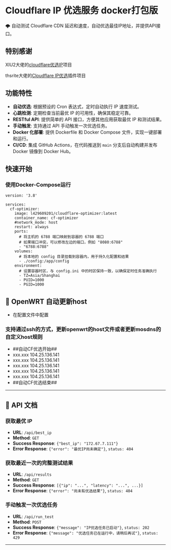 # Cloudflare IP 优选服务 docker打包版

🌩 自动测试 Cloudflare CDN 延迟和速度，自动优选最佳IP地址，并提供API接口。

## 特别感谢

XIU2大佬的[cloudflare优选IP](https://github.com/XIU2/CloudflareSpeedTest?tab=readme-ov-file)项目

thsrite大佬的[Cloudflare IP优选](https://github.com/jxxghp/MoviePilot-Plugins/blob/main/plugins/cloudflarespeedtest)插件项目


## 功能特性

- **自动优选**: 根据预设的 Cron 表达式，定时自动执行 IP 速度测试。
- **心跳检测**: 定期检查当前最优 IP 的可用性，确保其稳定可靠。
- **RESTful API**: 提供简单的 API 接口，方便其他应用获取最优 IP 和测试结果。
- **手动触发**: 支持通过 API 手动触发一次优选任务。
- **Docker 化部署**: 提供 Dockerfile 和 Docker Compose 文件，实现一键部署和运行。
- **CI/CD**: 集成 GitHub Actions，在代码推送到 `main` 分支后自动构建并发布 Docker 镜像到 Docker Hub。


## 快速开始


### 使用Docker-Compose运行
```docker-compose
version: '3.8'

services:
  cf-optimizer:
    image: l429609201/cloudflare-optimizer:latest
    container_name: cf-optimizer
    #network_mode: host
    restart: always
    ports:
      # 将主机的 6788 端口映射到容器的 6788 端口
      # 如果端口冲突，可以修改左边的端口，例如 "8080:6788"
      - "6788:6788"
    volumes:
      # 将本地的 config 目录挂载到容器内，用于持久化配置和结果
      - ./config:/app/config
    environment:
      # 设置容器时区，与 config.ini 中的时区保持一致，以确保定时任务准确执行
      - TZ=Asia/Shanghai
      - PUID=1000
      - PGID=1000

```

## 📖 OpenWRT 自动更新host

 - 在配置文件中配置
   
### 支持通过ssh的方式，更新openwrt的host文件或者更新mosdns的自定义host规则
 - ##自动CF优选开始##
 - xxx.xxx 104.25.136.141
 - xxx.xxx 104.25.136.141
 - xxx.xxx 104.25.136.141
 - xxx.xxx 104.25.136.141
 - xxx.xxx 104.25.136.141
 - ##自动CF优选结束##

---

## 📖 API 文档

### 获取最优 IP
- **URL**: `/api/best_ip`
- **Method**: `GET`
- **Success Response**: `{"best_ip": "172.67.7.111"}`
- **Error Response**: `{"error": "最优IP尚未确定"}`, `status: 404`

### 获取最近一次的完整测试结果
- **URL**: `/api/results`
- **Method**: `GET`
- **Success Response**: `[{"ip": "...", "latency": "...", ...}]`
- **Error Response**: `{"error": "尚未有优选结果"}`, `status: 404`

### 手动触发一次优选任务
- **URL**: `/api/run_test`
- **Method**: `POST`
- **Success Response**: `{"message": "IP优选任务已启动"}`, `status: 202`
- **Error Response**: `{"message": "优选任务已在运行中，请稍后再试"}`, `status: 429`

---
